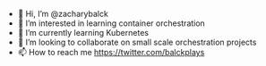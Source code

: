 - 👋 Hi, I’m @zacharybalck
- 👀 I’m interested in learning container orchestration
- 🌱 I’m currently learning Kubernetes
- 💞️ I’m looking to collaborate on small scale orchestration projects
- 📫 How to reach me https://twitter.com/balckplays

<!---
zacharybalck/zacharybalck is a ✨ special ✨ repository because its `README.md` (this file) appears on your GitHub profile.
You can click the Preview link to take a look at your changes.
--->
